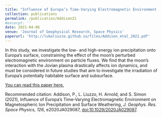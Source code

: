 ```yaml
---
title: "Influence of Europa’s Time‐Varying Electromagnetic Environment on Magnetospheric Ion Precipitation and Surface Weathering"
collection: publications
permalink: /publication/Addison21
#excerpt: ''
date: 2021-04-06
venue: 'Journal of Geophysical Research, Space Physics'
paperurl: 'http://lukeliuzzo.github.io/files/Addison_etal_2021.pdf'
---
```

In this study, we investigate the low- and high-energy ion precipitation onto Europa’s surface, constraining the effect of the moon’s perturbed electromagnetic environment on particle fluxes. We find that the moon’s interaction with the Jovian plasma drastically affects ion dynamics, and must be considered in future studies that aim to investigate the irradiation of Europa’s potentially habitable surface and subsurface.

[You can read this paper here.](http://lukeliuzzo.github.io/files/Addison_etal_2021.pdf)

Recommended citation: Addison, P., L. Liuzzo, H. Arnold, and S. Simon (2021), Influence of Europa’s Time‐Varying Electromagnetic Environment on Magnetospheric Ion Precipitation and Surface Weathering, <i>J. Geophys. Res. Space Physics, 126</i>, e2020JA029087, [doi:10.1029/2020JA029087](https://doi.org/10.1029/2020JA029087).
